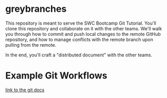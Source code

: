 # greybranches

This repository is meant to serve the SWC Bootcamp Git Tutorial. You'll clone this repository and collaborate on it with the other teams. We'll walk you through how to commit and push local changes to the remote GitHub repository, and how to manage conflicts with the remote branch upon pulling from the remote. 

In the end, you'll craft a "distributed document" with the other teams. 

# Example Git Workflows 

[link to the git docs](https://git-scm.com/book/en/v2/Distributed-Git-Distributed-Workflows) 

